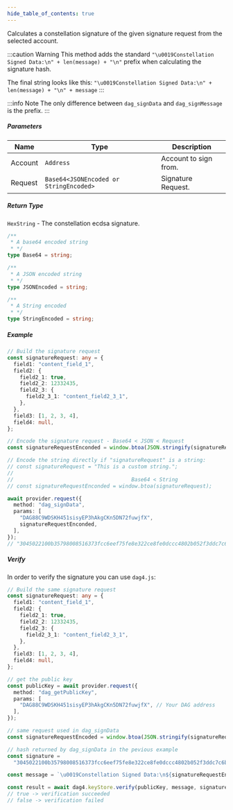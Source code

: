 ```yaml
---
hide_table_of_contents: true
---
```


<head>
  <meta
    name="description"
    content="Calculates a constellation signature of the given signature request from the selected account."
  />
</head>

<intro-end />

Calculates a constellation signature of the given signature request from the selected account.

:::caution Warning
This method adds the standard `"\u0019Constellation Signed Data:\n" + len(message) + "\n"` prefix when calculating the signature hash.

The final string looks like this: `"\u0019Constellation Signed Data:\n" + len(message) + "\n" + message`
:::

:::info Note
The only difference between `dag_signData` and `dag_signMessage` is the prefix.
:::

##### Parameters

| Name    | Type                                   | Description           |
| ------- | -------------------------------------- | --------------------- |
| Account | `Address`                              | Account to sign from. |
| Request | `Base64<JSONEncoded or StringEncoded>` | Signature Request.    |

##### Return Type

`HexString` - The constellation ecdsa signature.

```typescript title="Base64"
/**
 * A base64 encoded string
 * */
type Base64 = string;
```

```typescript title="JSONEncoded"
/**
 * A JSON encoded string
 * */
type JSONEncoded = string;
```

```typescript title="StringEncoded"
/**
 * A String encoded
 * */
type StringEncoded = string;
```

##### Example

```typescript title="TypeScript"
// Build the signature request
const signatureRequest: any = {
  field1: "content_field_1",
  field2: {
    field2_1: true,
    field2_2: 12332435,
    field2_3: {
      field2_3_1: "content_field2_3_1",
    },
  },
  field3: [1, 2, 3, 4],
  field4: null,
};

// Encode the signature request - Base64 < JSON < Request
const signatureRequestEnconded = window.btoa(JSON.stringify(signatureRequest));

// Encode the string directly if "signatureRequest" is a string:
// const signatureRequest = "This is a custom string.";
//
//                                      Base64 < String
// const signatureRequestEnconded = window.btoa(signatureRequest);

await provider.request({
  method: "dag_signData",
  params: [
    "DAG88C9WDSKH451sisyEP3hAkgCKn5DN72fuwjfX",
    signatureRequestEnconded,
  ],
});
// "3045022100b35798008516373fcc6eef75fe8e322ce8fe0dccc4802b052f3ddc7c6b5dc2900220154cac1e4f3e7d9a64f4ed9d2a518221b273fe782f037a5842725054f1c62280"
```

##### Verify

In order to verify the signature you can use `dag4.js`:

```typescript title="TypeScript"
// Build the same signature request
const signatureRequest: any = {
  field1: "content_field_1",
  field2: {
    field2_1: true,
    field2_2: 12332435,
    field2_3: {
      field2_3_1: "content_field2_3_1",
    },
  },
  field3: [1, 2, 3, 4],
  field4: null,
};

// get the public key
const publicKey = await provider.request({
  method: "dag_getPublicKey",
  params: [
    "DAG88C9WDSKH451sisyEP3hAkgCKn5DN72fuwjfX", // Your DAG address
  ],
});

// same request used in dag_signData
const signatureRequestEncoded = window.btoa(JSON.stringify(signatureRequest));

// hash returned by dag_signData in the pevious example
const signature =
  "3045022100b35798008516373fcc6eef75fe8e322ce8fe0dccc4802b052f3ddc7c6b5dc2900220154cac1e4f3e7d9a64f4ed9d2a518221b273fe782f037a5842725054f1c62280";

const message = `\u0019Constellation Signed Data:\n${signatureRequestEncoded.length}\n${signatureRequestEncoded}`;

const result = await dag4.keyStore.verify(publicKey, message, signature);
// true -> verification succeeded
// false -> verification failed
```
